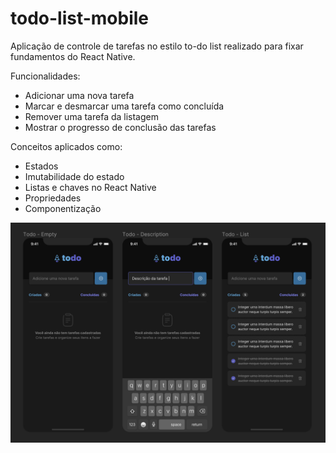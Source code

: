 # todo-list-mobile

Aplicação de controle de tarefas no estilo to-do list realizado para fixar fundamentos do React Native.

Funcionalidades:

- Adicionar uma nova tarefa
- Marcar e desmarcar uma tarefa como concluída
- Remover uma tarefa da listagem
- Mostrar o progresso de conclusão das tarefas

Conceitos aplicados como:

- Estados
- Imutabilidade do estado
- Listas e chaves no React Native
- Propriedades
- Componentização

![](Todo-list.png)
